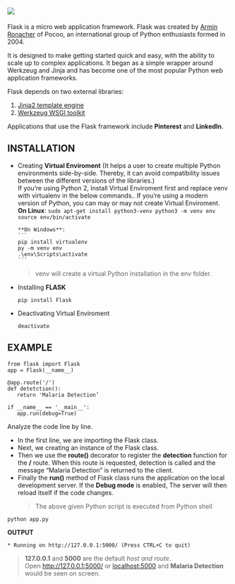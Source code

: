 # ![](https://encrypted-tbn0.gstatic.com/images?q=tbn%3AANd9GcSZSpvSw_GYFMCxg8stQY6y4ZUMut4liIVYlg&usqp=CAU)

Flask is a micro web application framework. Flask was created by
[Armin Ronacher](https://en.wikipedia.org/wiki/Armin_Ronacher) of Pocoo, an
international group of Python enthusiasts formed in 2004.

It is designed to make getting started quick and easy, with the ability to scale
up to complex applications. It began as a simple wrapper around Werkzeug and
Jinja and has become one of the most popular Python web application
frameworks.</br>

Flask depends on two external libraries:

1. [Jinja2 template engine](https://jinja.palletsprojects.com/en/2.11.x/2/documentation/)
2. [Werkzeug WSGI toolkit](https://palletsprojects.com/p/werkzeug/)

Applications that use the Flask framework include **Pinterest** and
**LinkedIn**.

## INSTALLATION

- Creating **Virtual Enviroment** (It helps a user to create multiple Python
  environments side-by-side. Thereby, it can avoid compatibility issues between
  the different versions of the libraries.) </br> If you’re using Python 2,
  Install Virtual Enviroment first and replace venv with virtualenv in the below
  commands.. If you’re using a modern version of Python, you can may or may not
  create Virtual Enviroment.
   **On Linux**: `sudo apt-get install python3-venv python3 -m venv env source env/bin/activate`

      **On Windows**:
      ```
      pip install virtualenv
      py -m venv env
      .\env\Scripts\activate
      ```

  > venv will create a virtual Python installation in the env folder.

- Installing **FLASK**

  ```
  pip install Flask
  ```

- Deactivating Virtual Enviroment

  ```
  deactivate
  ```

## EXAMPLE

```
from flask import Flask
app = Flask(__name__)

@app.route('/')
def detetction():
   return 'Malaria Detection’

if __name__ == '__main__':
   app.run(debug=True)
```

Analyze the code line by line.

- In the first line, we are importing the Flask class.
- Next, we creating an instance of the Flask class.
- Then we use the **route()** decorator to register the **detection** function
  for the **/** route. When this route is requested, detection is called and the
  message “Malaria Detection” is returned to the client.
- Finally the **run()** method of Flask class runs the application on the local
  development server. If the **Debug mode** is enabled, The server will then
  reload itself if the code changes.
  > The above given Python script is executed from Python shell

```
python app.py
```

**OUTPUT**

```
* Running on http://127.0.0.1:5000/ (Press CTRL+C to quit)
```

> **127.0.0.1** and **5000** are the default _host and route_. </br> Open
> http://127.0.0.1:5000/ or [localhost:5000](http://127.0.0.1:5000/) and
> **Malaria Detection** would be seen on screen.
